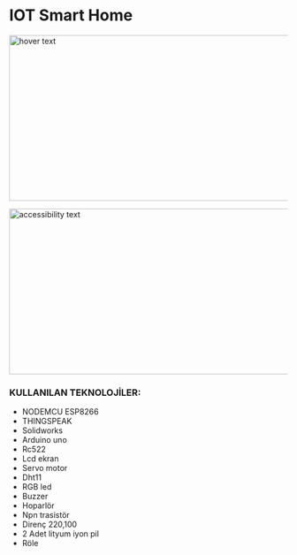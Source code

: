 # IOT Smart Home


<p>
  <img src="https://user-images.githubusercontent.com/83112600/223397519-d6070391-ce4c-48e4-a548-632fb02d7016.png" width="600"  height ="300" title="hover text">
</p>
<p >
   <img src="https://user-images.githubusercontent.com/83112600/223397534-66246b2f-5174-43f0-a3ad-e90a31407844.png" width="600" height ="300"alt="accessibility text">

</p>


### KULLANILAN TEKNOLOJİLER:
*	NODEMCU ESP8266  
*	THINGSPEAK  
*	Solidworks 
*	Arduino uno 
*	Rc522 
*	Lcd ekran 
*	Servo motor 
*	Dht11 
*	RGB led 
*	Buzzer 
*	Hoparlör 
*	Npn trasistör 
*	Direnç 220,100 
*	2 Adet lityum iyon pil 
*	Röle 
